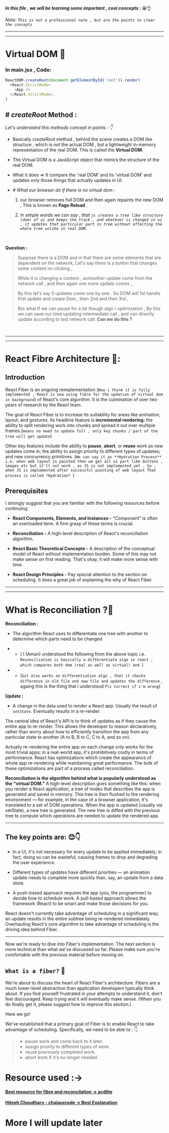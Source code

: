 ***In this file , we will be learning some important , cool concepts :*** 😁👌

*Note: `This is not a professional note , but are the points to clear the concepts`*

****
****

# Virtual DOM 🤩

### In main.jsx , Code: 

```javascript
ReactDOM.createRoot(document.getElementById('root')).render(
  <React.StrictMode>
    <App />
  </React.StrictMode>,
)
```

## # *createRoot* Method : 

*Let's understand this methods concept in points : 👇*

- Basically *createRoot* method , behind the scene creates a DOM like structure , which is not the actual DOM , but a lightweight in-memory representation of the real DOM. This is called the **Virtual DOM**.

- The Virtual DOM is a JavaScript object that mimics the structure of the real DOM.

- What it does => It compare the 'real DOM' and its 'virtual DOM' and updates only those things that actually updates in UI.

- *# What our browser do if there is no virtual dom :*

   1. our browser removes full DOM and then again repaints the new DOM , This is known as **Page Reload** .<br/>

   2. *In simple words we can say , that `js creates a tree like structure (dom) of ui and keeps the track , and whatever is changed in ui , it updates that particular part in tree without affecting the whole tree unlike in real DOM.`*

<!-- - *This is the reason why react is fast and efficient* -->
<br >

**Question :**

> Suppose there is a DOM and in that there are some elements that are dependent on the network, Let's say there is a button that changes some content on clicking ,
>
> While it is changing a content , someother update come from the network call , and then again one more update comes ,
>
> By this let's say 3 updates come one by one . So DOM will 1st handle first update and create Dom , then 2nd and then 3rd ,
>
> But what if we can pause for a bit though algo / optimization , By this we can save our time updating intermediate call , and can directly update according to last network call. **Can we do this ?**
<br/>

****
****

# React Fibre Architecture 🤩:

## Introduction

React Fiber is an ongoing reimplementation (`Now i think it is fully implemented , React is now using fibre for the updation of virtual dom in background`) of React's core algorithm. It is the culmination of over two years of research by the React team.<br/>

The goal of React Fiber is to increase its suitability for areas like animation, layout, and gestures. Its headline feature is **incremental rendering:** the ability to split rendering work into chunks and spread it out over multiple frames.(`means no need to update full , only key chunks / part of the tree will get update`)<br/>

Other key features include the ability to **pause**, **abort**, or **reuse** work as new updates come in; the ability to assign priority to different types of updates; and new concurrency primitives. (`We can say it as **Hydration Process** i.e. when web layout is painted then we get all ui part like buttons , images etc but it'll not work , as JS is not implemented yet . So , when JS is implemented after successful painting of web layout That process is called *Hydration* `)

## Prerequisites

I strongly suggest that you are familiar with the following resources before continuing:

- **React Components, Elements, and Instances -** "Component" is often an overloaded term. A firm grasp of these terms is crucial.

- __Reconciliation -__ A high-level description of React's reconciliation algorithm.

- __React Basic Theoretical Concepts -__ A description of the conceptual model of React without implementation burden. Some of this may not make sense on first reading. That's okay, it will make more sense with time.

- **React Design Principles -** Pay special attention to the section on scheduling. It does a great job of explaining the why of React Fiber.

****
****

# What is Reconciliation ?🤩

**Reconciliation :** 

- The algorithm React uses to differentiate one tree with another to determine which parts need to be changed

-   - ( I (Aman) understood the following from the above topic i.e. `Reconciliation is basically a differentiate algo in react , which compares both dom (real as well as virtual) and `)


-   - (`Git also works on differentiation algo , that it checks difference in old file and new file and updates the difference` ,  againg this is the thing that i understood `Plz Correct if i'm wrong`)

**Update :**

- A change in the data used to render a React app. Usually the result of `setState`. Eventually results in a re-render.

The central idea of React's API is to think of updates as if they cause the entire app to re-render. This allows the developer to reason declaratively, rather than worry about how to efficiently transition the app from any particular state to another (A to B, B to C, C to A, and so on).

Actually re-rendering the entire app on each change only works for the most trivial apps; in a real-world app, it's prohibitively costly in terms of performance. React has optimizations which create the appearance of whole app re-rendering while maintaining great performance. The bulk of these optimizations are part of a process called reconciliation.

**Reconciliation is the algorithm behind what is popularly understood as the "virtual DOM."** A high-level description goes something like this: when you render a React application, a tree of nodes that describes the app is generated and saved in memory. This tree is then flushed to the rendering environment — for example, in the case of a browser application, it's translated to a set of DOM operations. When the app is updated (usually via setState), a new tree is generated. The new tree is diffed with the previous tree to compute which operations are needed to update the rendered app.

****

## The key points are: 😊👇

- In a UI, it's not necessary for every update to be applied immediately; in fact, doing so can be wasteful, causing frames to drop and degrading the user experience.<br/>

- Different types of updates have different priorities — an animation update needs to complete more quickly than, say, an update from a data store.<br/>

- A push-based approach requires the app (you, the programmer) to decide how to schedule work. A pull-based approach allows the framework (React) to be smart and make those decisions for you.

React doesn't currently take advantage of scheduling in a significant way; an update results in the entire subtree being re-rendered immediately. Overhauling React's core algorithm to take advantage of scheduling is the driving idea behind Fiber.

****

Now we're ready to dive into Fiber's implementation. The next section is more technical than what we've discussed so far. Please make sure you're comfortable with the previous material before moving on.

## `What is a fiber?` 🤔

We're about to discuss the heart of React Fiber's architecture. Fibers are a much lower-level abstraction than application developers typically think about. If you find yourself frustrated in your attempts to understand it, don't feel discouraged. Keep trying and it will eventually make sense. (When you do finally get it, please suggest how to improve this section.)   

Here we go!    

We've established that a primary goal of Fiber is to enable React to take advantage of scheduling. Specifically, we need to be able to : 👇

> - pause work and come back to it later.
> - assign priority to different types of work.
> - reuse previously completed work.
> - abort work if it's no longer needed.


# Resource used :->

**[Best resource for fibre and reconcilation -> acdlite](https://github.com/acdlite/react-fiber-architecture?tab=readme-ov-file)**    <br/><br/>
**[Hitesh Choudhary - chaiaurcode -> Best Explanation](https://www.youtube.com/watch?v=MPCVGFvgVEQ&list=PLu71SKxNbfoDqgPchmvIsL4hTnJIrtige&index=6)**
<br/>

# More I will update later